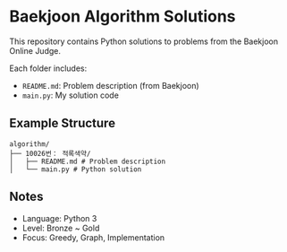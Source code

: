 # Baekjoon Algorithm Solutions

This repository contains Python solutions to problems from the Baekjoon Online Judge.

Each folder includes:
- `README.md`: Problem description (from Baekjoon)
- `main.py`: My solution code

## Example Structure

```
algorithm/
├── 10026번： 적록색약/
│   ├── README.md # Problem description
│   └── main.py # Python solution
```

## Notes
- Language: Python 3
- Level: Bronze ~ Gold
- Focus: Greedy, Graph, Implementation
